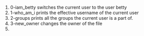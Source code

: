 1. 0-iam_betty switches the current user to the user betty
2. 1-who_am_i prints the effective username of the current user
3. 2-groups prints all the groups the current user is a part of.
4. 3-new_owner changes the owner of the file
5. 
